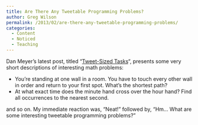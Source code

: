 ```yaml
---
title: Are There Any Tweetable Programming Problems?
author: Greg Wilson
permalink: /2013/02/are-there-any-tweetable-programming-problems/
categories:
  - Content
  - Noticed
  - Teaching
---
```

Dan Meyer&#8217;s latest post, titled &#8220;[Tweet-Sized Tasks][1]&#8220;, presents some very short descriptions of interesting math problems:

*   You&#8217;re standing at one wall in a room. You have to touch every other wall in order and return to your first spot. What&#8217;s the shortest path?
*   At what exact time does the minute hand cross over the hour hand? Find all occurrences to the nearest second.

and so on. My immediate reaction was, &#8220;Neat!&#8221; followed by, &#8220;Hm&#8230; What are some interesting tweetable programming problems?&#8221;

 [1]: http://blog.mrmeyer.com/?p=16319
